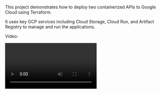 This project demonstrates how to deploy two containerized APIs to Google Cloud using Terraform.

It uses key GCP services including Cloud Storage, Cloud Run, and Artifact Registry to manage and run the applications.

Video:

![Video](video/cc-terraform.mp4)
